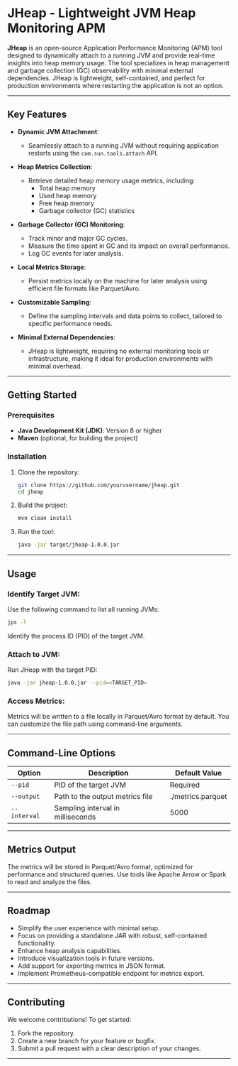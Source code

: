 
# **JHeap - Lightweight JVM Heap Monitoring APM**

**JHeap** is an open-source Application Performance Monitoring (APM) tool designed to dynamically attach to a running JVM and provide real-time insights into heap memory usage. The tool specializes in heap management and garbage collection (GC) observability with minimal external dependencies. JHeap is lightweight, self-contained, and perfect for production environments where restarting the application is not an option.

---

## **Key Features**

- **Dynamic JVM Attachment**:
  - Seamlessly attach to a running JVM without requiring application restarts using the `com.sun.tools.attach` API.

- **Heap Metrics Collection**:
  - Retrieve detailed heap memory usage metrics, including:
    - Total heap memory
    - Used heap memory
    - Free heap memory
    - Garbage collector (GC) statistics
  
- **Garbage Collector (GC) Monitoring**:
  - Track minor and major GC cycles.
  - Measure the time spent in GC and its impact on overall performance.
  - Log GC events for later analysis.

- **Local Metrics Storage**:
  - Persist metrics locally on the machine for later analysis using efficient file formats like Parquet/Avro.
  
- **Customizable Sampling**:
  - Define the sampling intervals and data points to collect, tailored to specific performance needs.

- **Minimal External Dependencies**:
  - JHeap is lightweight, requiring no external monitoring tools or infrastructure, making it ideal for production environments with minimal overhead.

---

## **Getting Started**

### **Prerequisites**

- **Java Development Kit (JDK)**: Version 8 or higher
- **Maven** (optional, for building the project)

### **Installation**

1. Clone the repository:
   ```bash
   git clone https://github.com/yourusername/jheap.git
   cd jheap
   ```

2. Build the project:
   ```bash
   mvn clean install
   ```

3. Run the tool:
   ```bash
   java -jar target/jheap-1.0.0.jar
   ```

---

## **Usage**

### **Identify Target JVM**:
Use the following command to list all running JVMs:
```bash
jps -l
```
Identify the process ID (PID) of the target JVM.

### **Attach to JVM**:
Run JHeap with the target PID:
```bash
java -jar jheap-1.0.0.jar --pid=<TARGET_PID>
```

### **Access Metrics**:
Metrics will be written to a file locally in Parquet/Avro format by default. You can customize the file path using command-line arguments.

---

## **Command-Line Options**

| Option           | Description                             | Default Value  |
|------------------|-----------------------------------------|----------------|
| `--pid`          | PID of the target JVM                  | Required       |
| `--output`       | Path to the output metrics file         | ./metrics.parquet |
| `--interval`     | Sampling interval in milliseconds      | 5000           |

---

## **Metrics Output**

The metrics will be stored in Parquet/Avro format, optimized for performance and structured queries. Use tools like Apache Arrow or Spark to read and analyze the files.

---

## **Roadmap**

- Simplify the user experience with minimal setup.
- Focus on providing a standalone JAR with robust, self-contained functionality.
- Enhance heap analysis capabilities.
- Introduce visualization tools in future versions.
- Add support for exporting metrics in JSON format.
- Implement Prometheus-compatible endpoint for metrics export.

---

## **Contributing**

We welcome contributions! To get started:

1. Fork the repository.
2. Create a new branch for your feature or bugfix.
3. Submit a pull request with a clear description of your changes.

---
